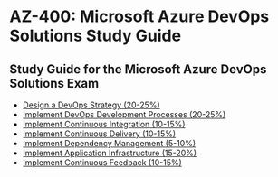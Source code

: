 # AZ-400: Microsoft Azure DevOps Solutions Study Guide
## Study Guide for the Microsoft Azure DevOps Solutions Exam

- [Design a DevOps Strategy (20-25%)](https://github.com/AzureMentor/Azure-AZ-400-Study-Guide/blob/master/1%20-%20Design%20a%20DevOps%20Strategy%20(20-25%25).md)
- [Implement DevOps Development Processes (20-25%)](https://github.com/AzureMentor/Azure-AZ-400-Study-Guide/blob/master/2%20-%20Implement%20DevOps%20Development%20Processes%20(20-25%25).md)
- [Implement Continuous Integration (10-15%)](https://github.com/AzureMentor/Azure-AZ-400-Study-Guide/blob/master/3%20-%20Implement%20Continuous%20Integration%20(10-15%25).md)
- [Implement Continuous Delivery (10-15%)](https://github.com/AzureMentor/Azure-AZ-400-Study-Guide/blob/master/4%20-%20Implement%20Continuous%20Delivery%20(10-15%25).md)
- [Implement Dependency Management (5-10%)](https://github.com/AzureMentor/Azure-AZ-400-Study-Guide/blob/master/5%20-%20Implement%20Dependency%20Management%20(5-10%25).md)
- [Implement Application Infrastructure (15-20%)](https://github.com/AzureMentor/Azure-AZ-400-Study-Guide/blob/master/6%20-%20Implement%20Application%20Infrastructure%20(15-20%25).md)
- [Implement Continuous Feedback (10-15%)](https://github.com/AzureMentor/Azure-AZ-400-Study-Guide/blob/master/7%20-%20Implement%20Continuous%20Feedback%20(10-15%25).md)